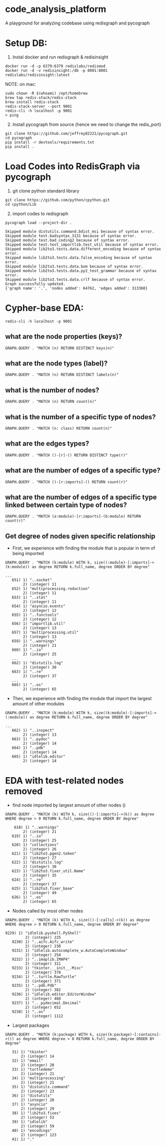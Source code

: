 # code_analysis_platform

A playground for analyzing codebase using redisgraph and pycograph 


# Setup DB: 

1) Instal docker and run redisgraph & redisinsight

```
docker run -d -p 6379:6379 redislabs/redismod
docker run -d -v redisinsight:/db -p 8001:8001 redislabs/redisinsight:latest
```

NOTE: on mac: 

```
sudo chown -R $(whoami) /opt/homebrew
brew tap redis-stack/redis-stack
brew install redis-stack
redis-stack-server --port 9001
redis-cli -h localhost -p 9001
> ping
```
2) Install pycograph from source (hence we need to change the redis_port)

```
git clone https://github.com/jeffrey82221/pycograph.git
cd pycograph
pip install -r devtools/requirements.txt
pip install .
```

# Load Codes into RedisGraph via pycograph

1) git clone python standard library 

```
git clone https://github.com/python/cpython.git
cd cpython/Lib
```
2) import codes to redisgraph
```
pycograph load --project-dir .
```
>
```
Skipped module distutils.command.bdist_msi because of syntax error.
Skipped module test.badsyntax_3131 because of syntax error.
Skipped module test.bad_coding2 because of syntax error.
Skipped module test.test_importlib.test_util because of syntax error.
Skipped module lib2to3.tests.data.different_encoding because of syntax error.
Skipped module lib2to3.tests.data.false_encoding because of syntax error.
Skipped module lib2to3.tests.data.bom because of syntax error.
Skipped module lib2to3.tests.data.py2_test_grammar because of syntax error.
Skipped module lib2to3.tests.data.crlf because of syntax error.
Graph successfully updated.
{'graph name': '.', 'nodes added': 64762, 'edges added': 313360}
```

# Cypher-base EDA:

```
redis-cli -h localhost -p 9001
```
## what are the node properties (keys)? 
```
GRAPH.QUERY . "MATCH (n) RETURN DISTINCT keys(n)"
```
## what are the node types (label)?
```
GRAPH.QUERY . "MATCH (n) RETURN DISTINCT labels(n)"
```
## what is the number of nodes? 
```
GRAPH.QUERY . "MATCH (n) RETURN count(n)"
```
## what is the number of a specific type of nodes? 
```
GRAPH.QUERY . "MATCH (n: class) RETURN count(n)"
```
## what are the edges types?
```
GRAPH.QUERY . "MATCH ()-[r]-() RETURN DISTINCT type(r)"
```
## what are the number of edges of a specific type? 
```
GRAPH.QUERY . "MATCH ()-[r:imports]-() RETURN count(r)"
```
## what are the number of edges of a specific type linked between certain type of nodes? 
```
GRAPH.QUERY . "MATCH (a:module)-[r:imports]-(b:module) RETURN count(r)"
```

## Get degree of nodes given specific relationship

* First, we experience with finding the module 
that is popular in term of being imported 
```
GRAPH.QUERY . "MATCH (k:module) WITH k, size((:module)-[:imports]->(k:module)) as degree RETURN k.full_name, degree ORDER BY degree"
```
>>
```
...
   651) 1) "..socket"
        2) (integer) 11
   652) 1) "multiprocessing.reduction"
        2) (integer) 11
   653) 1) "..stat"
        2) (integer) 11
   654) 1) "asyncio.events"
        2) (integer) 12
   655) 1) "..functools"
        2) (integer) 12
   656) 1) "importlib.util"
        2) (integer) 13
   657) 1) "multiprocessing.util"
        2) (integer) 13
   659) 1) "..warnings"
        2) (integer) 21
   660) 1) "..io"
        2) (integer) 25
   ...
   662) 1) "distutils.log"
        2) (integer) 30
   663) 1) "..re"
        2) (integer) 37
   ...
   665) 1) "..os"
        2) (integer) 65
```

* Then, we experience with finding the module 
that import the largest amount of other modules
```
GRAPH.QUERY . "MATCH (k:module) WITH k, size((k:module)-[:imports]->(:module)) as degree RETURN k.full_name, degree ORDER BY degree"
```
>>
```
...
   662) 1) "..inspect"
        2) (integer) 13
   663) 1) "..pydoc"
        2) (integer) 14
   664) 1) "..pdb"
        2) (integer) 14
   665) 1) "idlelib.editor"
        2) (integer) 14
```
# EDA with test-related nodes removed 
* find node imported by largest amount of other nodes ()
```
GRAPH.QUERY . "MATCH (k) WITH k, size(()-[:imports]->(k)) as degree WHERE degree > 0 RETURN k.full_name, degree ORDER BY degree"
```
>> 
```
    618) 1) "..warnings"
        2) (integer) 21
   619) 1) "..io"
        2) (integer) 25
   620) 1) "collections"
        2) (integer) 26
   621) 1) "lib2to3.pgen2.token"
        2) (integer) 27
   622) 1) "distutils.log"
        2) (integer) 30
   623) 1) "lib2to3.fixer_util.Name"
        2) (integer) 35
   624) 1) "..re"
        2) (integer) 37
   625) 1) "lib2to3.fixer_base"
        2) (integer) 49
   626) 1) "..os"
        2) (integer) 65
```
* Nodes called by most other nodes 

```
GRAPH.QUERY . "MATCH (k) WITH k, size(()-[:calls]->(k)) as degree WHERE degree > 0 RETURN k.full_name, degree ORDER BY degree"
```
>> 
```
9229) 1) "idlelib.pyshell.PyShell"
         2) (integer) 225
   9230) 1) "..aifc.Aifc_write"
         2) (integer) 230
   9231) 1) "idlelib.autocomplete_w.AutoCompleteWindow"
         2) (integer) 254
   9232) 1) "..imaplib.IMAP4"
         2) (integer) 311
   9233) 1) "tkinter.__init__.Misc"
         2) (integer) 370
   9234) 1) "..turtle.RawTurtle"
         2) (integer) 371
   9235) 1) "..pdb.Pdb"
         2) (integer) 382
   9236) 1) "idlelib.editor.EditorWindow"
         2) (integer) 468
   9237) 1) ".._pydecimal.Decimal"
         2) (integer) 652
   9238) 1) "..os"
         2) (integer) 1112
```
* Largest packages 

```
GRAPH.QUERY . "MATCH (k:package) WITH k, size((k:package)-[:contains]->()) as degree WHERE degree > 0 RETURN k.full_name, degree ORDER BY degree"
```
>> 
```
   31) 1) "tkinter"
       2) (integer) 14
   32) 1) "email"
       2) (integer) 20
   33) 1) "turtledemo"
       2) (integer) 21
   34) 1) "multiprocessing"
       2) (integer) 21
   35) 1) "distutils.command"
       2) (integer) 23
   36) 1) "distutils"
       2) (integer) 28
   37) 1) "asyncio"
       2) (integer) 29
   38) 1) "lib2to3.fixes"
       2) (integer) 53
   39) 1) "idlelib"
       2) (integer) 59
   40) 1) "encodings"
       2) (integer) 123
   41) 1) "."
```


